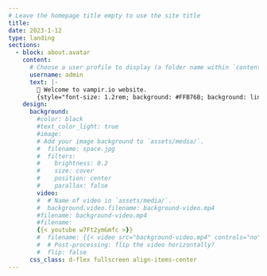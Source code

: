 ```yaml
---
# Leave the homepage title empty to use the site title
title:
date: 2023-1-12
type: landing
sections:
  - block: about.avatar
    content:
      # Choose a user profile to display (a folder name within `content/authors/`)
      username: admin
      text: |-
        👋 Welcome to vampir.io website.
        {style="font-size: 1.2rem; background: #FFB76B; background: linear-gradient(to right, #FFB76B 0%, #FFA73D 30%, #FF7C00 60%, #FF7F04 100%); -webkit-background-clip: text; -webkit-text-fill-color: transparent;"}
    design:
      background:
        #color: black
        #text_color_light: true
        #image:
        # Add your image background to `assets/media/`.
        #  filename: space.jpg
        #  filters:
        #    brightness: 0.2
        #    size: cover
        #    position: center
        #    parallax: false
        video:
        #  # Name of video in `assets/media/`.
        #  background.video.filename: background-video.mp4
        #filename: background-video.mp4
        #filename: 
        {{< youtube w7Ft2ymGmfc >}}
        #  filename: {{< video src="background-video.mp4" controls="no" >}}
        #  # Post-processing: flip the video horizontally?
        #  flip: false
      css_class: d-flex fullscreen align-items-center
---
```

